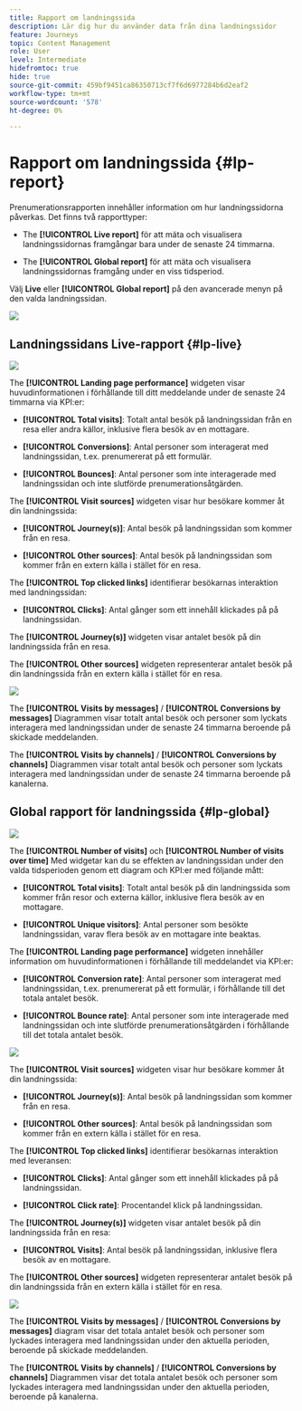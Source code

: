 ```yaml
---
title: Rapport om landningssida
description: Lär dig hur du använder data från dina landningssidor
feature: Journeys
topic: Content Management
role: User
level: Intermediate
hidefromtoc: true
hide: true
source-git-commit: 459bf9451ca86350713cf7f6d6977284b6d2eaf2
workflow-type: tm+mt
source-wordcount: '578'
ht-degree: 0%

---
```


# Rapport om landningssida {#lp-report}

Prenumerationsrapporten innehåller information om hur landningssidorna påverkas. Det finns två rapporttyper:

* The **[!UICONTROL Live report]** för att mäta och visualisera landningssidornas framgångar bara under de senaste 24 timmarna.

* The **[!UICONTROL Global report]** för att mäta och visualisera landningssidornas framgång under en viss tidsperiod.

Välj **Live** eller **[!UICONTROL Global report]** på den avancerade menyn på den valda landningssidan.

![](../assets/landing_page_report_1.png)

## Landningssidans Live-rapport {#lp-live}

![](../assets/landing_page_report_2.png)

The **[!UICONTROL Landing page performance]** widgeten visar huvudinformationen i förhållande till ditt meddelande under de senaste 24 timmarna via KPI:er:

* **[!UICONTROL Total visits]**: Totalt antal besök på landningssidan från en resa eller andra källor, inklusive flera besök av en mottagare.

* **[!UICONTROL Conversions]**: Antal personer som interagerat med landningssidan, t.ex. prenumererat på ett formulär.

* **[!UICONTROL Bounces]**: Antal personer som inte interagerade med landningssidan och inte slutförde prenumerationsåtgärden.

The **[!UICONTROL Visit sources]** widgeten visar hur besökare kommer åt din landningssida:

* **[!UICONTROL Journey(s)]**: Antal besök på landningssidan som kommer från en resa.

* **[!UICONTROL Other sources]**: Antal besök på landningssidan som kommer från en extern källa i stället för en resa.

The **[!UICONTROL Top clicked links]** identifierar besökarnas interaktion med landningssidan:

* **[!UICONTROL Clicks]**: Antal gånger som ett innehåll klickades på på landningssidan.

The **[!UICONTROL Journey(s)]** widgeten visar antalet besök på din landningssida från en resa.

The **[!UICONTROL Other sources]** widgeten representerar antalet besök på din landningssida från en extern källa i stället för en resa.

![](../assets/landing_page_report_3.png)

The **[!UICONTROL Visits by messages]** / **[!UICONTROL Conversions by messages]** Diagrammen visar totalt antal besök och personer som lyckats interagera med landningssidan under de senaste 24 timmarna beroende på skickade meddelanden.

The **[!UICONTROL Visits by channels]** / **[!UICONTROL Conversions by channels]** Diagrammen visar totalt antal besök och personer som lyckats interagera med landningssidan under de senaste 24 timmarna beroende på kanalerna.

## Global rapport för landningssida {#lp-global}

![](../assets/landing_page_report_4.png)

The **[!UICONTROL Number of visits]** och **[!UICONTROL Number of visits over time]** Med widgetar kan du se effekten av landningssidan under den valda tidsperioden genom ett diagram och KPI:er med följande mått:

* **[!UICONTROL Total visits]**: Totalt antal besök på din landningssida som kommer från resor och externa källor, inklusive flera besök av en mottagare.

* **[!UICONTROL Unique visitors]**: Antal personer som besökte landningssidan, varav flera besök av en mottagare inte beaktas.

The **[!UICONTROL Landing page performance]** widgeten innehåller information om huvudinformationen i förhållande till meddelandet via KPI:er:

* **[!UICONTROL Conversion rate]**: Antal personer som interagerat med landningssidan, t.ex. prenumererat på ett formulär, i förhållande till det totala antalet besök.

* **[!UICONTROL Bounce rate]**: Antal personer som inte interagerade med landningssidan och inte slutförde prenumerationsåtgärden i förhållande till det totala antalet besök.

![](../assets/landing_page_report_5.png)

The **[!UICONTROL Visit sources]** widgeten visar hur besökare kommer åt din landningssida:

* **[!UICONTROL Journey(s)]**: Antal besök på landningssidan som kommer från en resa.

* **[!UICONTROL Other sources]**: Antal besök på landningssidan som kommer från en extern källa i stället för en resa.

The **[!UICONTROL Top clicked links]** identifierar besökarnas interaktion med leveransen:

* **[!UICONTROL Clicks]**: Antal gånger som ett innehåll klickades på på landningssidan.

* **[!UICONTROL Click rate]**: Procentandel klick på landningssidan.

The **[!UICONTROL Journey(s)]** widgeten visar antalet besök på din landningssida från en resa:

* **[!UICONTROL Visits]**: Antal besök på landningssidan, inklusive flera besök av en mottagare.

The **[!UICONTROL Other sources]** widgeten representerar antalet besök på din landningssida från en extern källa i stället för en resa.

![](../assets/landing_page_report_6.png)

The **[!UICONTROL Visits by messages]** / **[!UICONTROL Conversions by messages]** diagram visar det totala antalet besök och personer som lyckades interagera med landningssidan under den aktuella perioden, beroende på skickade meddelanden.

The **[!UICONTROL Visits by channels]** / **[!UICONTROL Conversions by channels]** Diagrammen visar det totala antalet besök och personer som lyckades interagera med landningssidan under den aktuella perioden, beroende på kanalerna.

